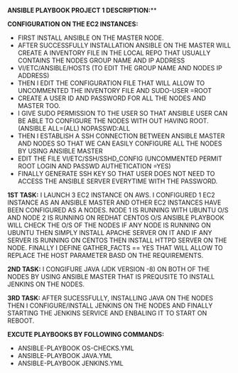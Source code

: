 **ANSIBLE PLAYBOOK PROJECT 1 DESCRIPTION:****

**CONFIGURATION ON THE EC2 INSTANCES:**
- FIRST INSTALL ANSIBLE ON THE MASTER NODE.
- AFTER SUCCESSFULLY INSTALLATION ANSIBLE ON THE MASTER WILL CREATE A INVENTORY FILE IN THE LOCAL REPO THAT USUALLY CONTAINS THE NODES GROUP NAME AND IP ADDRESS
- VI/ETC/ANSIBLE/HOSTS (TO EDIT THE GROUP NAME AND NODES IP ADDRESS)
- THEN I EDIT THE CONFIGURATION FILE THAT WILL ALLOW TO UNCOMMENTED THE INVENTORY FILE AND SUDO-USER =ROOT
- CREATE A USER ID AND PASSWORD FOR ALL THE NODES AND MASTER TOO.
- I GIVE SUDO PERMISSION TO THE USER SO THAT ANSIBLE USER CAN BE ABLE TO CONFIGURE THE NODES WITH OUT HAVING ROOT. (ANSIBLE ALL=(ALL) NOPASSWD:ALL
- THEN I ESTABLISH A SSH CONNECTION BETWEEN ANSIBLE MASTER AND NODES SO THAT WE CAN EASILY CONFIGURE ALL THE NODES BY USING ANSIBLE MASTER
- EDIT THE FILE VI/ETC/SSH/SSHD_CONFIG (UNCOMMENTED PERMIT ROOT LOGIN AND PASSWD AUTHETICATION =YES)
- FINALLY GENERATE  SSH KEY SO THAT USER DOES NOT NEED TO ACCESS THE ANSIBLE SERVER EVERYTIME WITH THE PASSWORD. 

**1ST TASK:**
I LAUNCH 3 EC2 INSTANCE ON AWS. I CONFIGURED 1 EC2 INSTANCE AS AN ANSIBLE MASTER AND OTHER EC2 INSTANCES HAVE BEEN CONFIGURED AS A NODES.
NODE 1 IS RUNNING WITH UBUNTU O/S AND NODE 2 IS RUNNING ON REDHAT CENTOS O/S
ANSIBLE PLAYBOOK WILL CHECK THE O/S OF THE NODES IF ANY NODE IS RUNNING ON UBUNTU THEN SIMPLY INSTALL APACHE SERVER ON IT AND IF ANY SERVER
IS RUNNING ON CENTOS THEN INSTALL HTTPD SERVER ON THE NODE. FINALLY I DEFINE GATHER_FACTS == YES THAT WILL ALLOW TO REPLACE THE HOST PARAMETER 
BASD ON THE REQUIREMENTS.

**2ND TASK:**
I CONGIFURE JAVA (JDK VERSION -8) ON BOTH OF THE NODES BY USING ANSIBLE MASTER THAT IS PREQUSITE TO INSTALL JENKINS ON THE NODES.

**3RD TASK:**
AFTER SUCESSFULLY, INSTALLING JAVA ON THE NODES THEN I CONFIGURE/INSTALL JENKINS ON THE NODES AND FINALLY STARTING THE JENKINS SERVICE AND ENBALING IT TO START ON REBOOT.

**EXCUTE PLAYBOOKS BY FOLLOWING COMMANDS:**
- ANSIBLE-PLAYBOOK OS-CHECKS.YML
- ANSIBLE-PLAYBOOK JAVA.YML
- ANSIBLE-PLAYBOOK JENKINS.YML
